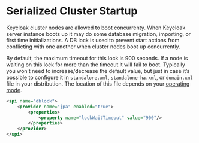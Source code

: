 # Serialized Cluster Startup

Keycloak cluster nodes are allowed to boot concurrenty. When Keycloak server instance boots up it may do some database migration, importing, or first time initializations. A DB lock is used to prevent start actions from conflicting with one another when cluster nodes boot up concurrently.

By default, the maximum timeout for this lock is 900 seconds. If a node is waiting on this lock for more than the timeout it will fail to boot. Typically you won’t need to increase/decrease the default value, but just in case it’s possible to configure it in `standalone.xml`, `standalone-ha.xml`, or `domain.xml` file in your distribution. The location of this file depends on your [operating mode](https://wjw465150.gitbooks.io/keycloak-documentation/content/server\_installation/topics/operating-mode.html#\_operating-mode).

```xml
<spi name="dblock">
    <provider name="jpa" enabled="true">
        <properties>
            <property name="lockWaitTimeout" value="900"/>
        </properties>
    </provider>
</spi>
```
